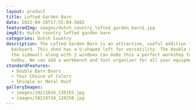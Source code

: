 ```yaml
---
layout: product
title: Lofted Garden Barn
date: 2022-04-28T17:55:04.560Z
featuredImg: images/dutch_country_lofted_garden_barn1.jpg
imgAlt: dutch country lofted garden barn
categories: Dutch Country
description: The Lofted Garden Barn is an attractive, useful addition to your
  backyard. This shed has a U-shaped loft for versatility. The double doors on
  the sidewall along with 2 windows can make this a perfect workshop for your
  hobby. We can add a workbench and tool organizer for all your equipment.
standardFeatures:
  - Double Barn Doors
  - Your Choice of Colors
  - Shingle or Metal Roof
galleryImages:
  - images/20211026_130155.jpg
  - images/20210710_120258.jpg
---
```

